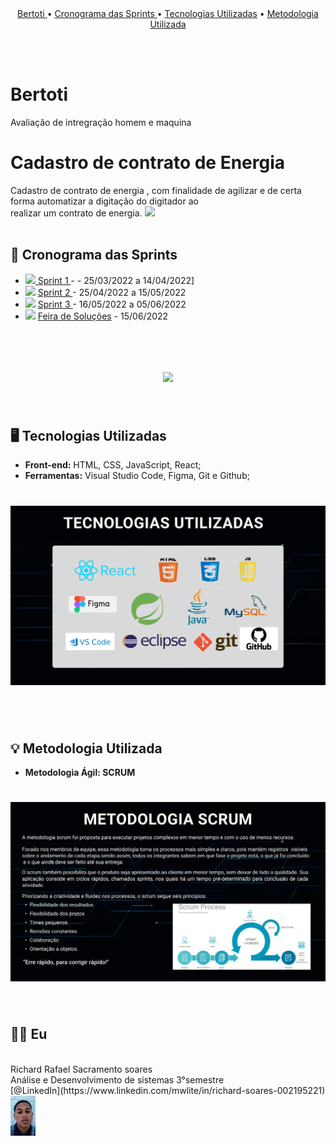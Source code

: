 <br>
<br>
<p align="center">
  <a href ="#bertoti"> Bertoti </a>  •    
  <a href ="#cronograma"> Cronograma das Sprints </a>  • 
  <a href ="#tecnologias-utilizadas">Tecnologias Utilizadas</a>  • 
  <a href ="#metodologia-utilizada">Metodologia Utilizada</a> 
 
</p>

<br>
<br id="bertoti">

# Bertoti
 Avaliação de intregração homem e maquina 
<br>

# Cadastro de contrato de Energia 
Cadastro de contrato de energia , com finalidade de agilizar e de certa forma automatizar a digitação do digitador ao <br>
realizar um contrato de energia.
<img src = "./readme/grupoAPI/Logo.png"  width="200"/>
<br>
<br id="cronograma">
## 📆 Cronograma das Sprints
- <img src = "./readme/grupoAPI/a_fazer.jpeg" />[ Sprint 1 ](https://github.com/Richardrafael/bertoti/tree/main/Intregra%C3%A7%C3%A3o_Homem_Maquina/readme/prim) - - 25/03/2022 a 14/04/2022]
- <img src = "./readme/grupoAPI/a_fazer.jpeg" /> [ Sprint 2 ](https://github.com/Richardrafael/bertoti/tree/main/Intregra%C3%A7%C3%A3o_Homem_Maquina/readme/segu) - 25/04/2022 a 15/05/2022  
- <img src = "./readme/grupoAPI/a_fazer.jpeg" /> [ Sprint 3 ]( https://github.com/Richardrafael/bertoti/tree/main/Intregra%C3%A7%C3%A3o_Homem_Maquina/readme/ter) - 16/05/2022 a 05/06/2022  
- <img src = "./readme/grupoAPI/a_fazer.jpeg" /> [Feira de Soluções]() - 15/06/2022

<br>
<h1 align="center"> 
<img src = "./readme/framesFigma/cronogramaSprints.png"/></h1>

<br id="tecnologias-utilizadas"> 

## 🖥️ Tecnologias Utilizadas
- **Front-end:** HTML, CSS, JavaScript, React;
- **Ferramentas:** Visual Studio Code, Figma, Git e Github;   

<h1 align="center"> 
<img src = "./Intregração_Homem_Maquina/readme/imge/12.png"></h1>
<br id="equipe">

<br id="metodologia-utilizada">   

## 💡 Metodologia Utilizada   

- **Metodologia Ágil: SCRUM**
<h1 align="center"> 
<img src = "./Intregração_Homem_Maquina/readme/imge/met.png"></h1>
<br id="equipe">

## 👨‍💻 Eu
<!-- 
![Equipe Ditial Solutions](/readme/time.gif "Apresentação Equipe Digital Solutions") -->

<br>
Richard Rafael Sacramento soares <br>
Análise e Desenvolvimento de sistemas 3°semestre <br> 
[@LinkedIn](https://www.linkedin.com/mwlite/in/richard-soares-002195221) <img src = "./Intregração_Homem_Maquina/readme/imge/richard.png" width="40">                                  

<br>



